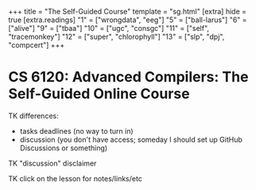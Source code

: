 +++
title = "The Self-Guided Course"
template = "sg.html"
[extra]
hide = true
[extra.readings]
"1" = ["wrongdata", "eeg"]
"5" = ["ball-larus"]
"6" = ["alive"]
"9" = ["tbaa"]
"10" = ["ugc", "consgc"]
"11" = ["self", "tracemonkey"]
"12" = ["super", "chlorophyll"]
"13" = ["slp", "dpj", "compcert"]
+++
# CS 6120: Advanced Compilers: The Self-Guided Online Course

TK differences:
- tasks deadlines (no way to turn in)
- discussion (you don't have access; someday I should set up GitHub Discussions or something)

TK "discussion" disclaimer

TK click on the lesson for notes/links/etc
